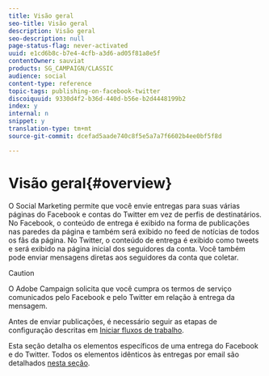 ```yaml
---
title: Visão geral
seo-title: Visão geral
description: Visão geral
seo-description: null
page-status-flag: never-activated
uuid: e1cd6b8c-b7e4-4cfb-a3d6-ad05f81a8e5f
contentOwner: sauviat
products: SG_CAMPAIGN/CLASSIC
audience: social
content-type: reference
topic-tags: publishing-on-facebook-twitter
discoiquuid: 9330d4f2-b36d-440d-b56e-b2d4448199b2
index: y
internal: n
snippet: y
translation-type: tm+mt
source-git-commit: dcefad5aade740c8f5e5a7a7f6602b4ee0bf5f8d

---
```



# Visão geral{#overview}

O Social Marketing permite que você envie entregas para suas várias páginas do Facebook e contas do Twitter em vez de perfis de destinatários. No Facebook, o conteúdo de entrega é exibido na forma de publicações nas paredes da página e também será exibido no feed de notícias de todos os fãs da página. No Twitter, o conteúdo de entrega é exibido como tweets e será exibido na página inicial dos seguidores da conta. Você também pode enviar mensagens diretas aos seguidores da conta que coletar.

>[!CAUTION]
>
>O Adobe Campaign solicita que você cumpra os termos de serviço comunicados pelo Facebook e pelo Twitter em relação à entrega da mensagem.
>
>Antes de enviar publicações, é necessário seguir as etapas de configuração descritas em [Iniciar fluxos de trabalho](../../social/using/starting-workflows.md).

Esta seção detalha os elementos específicos de uma entrega do Facebook e do Twitter. Todos os elementos idênticos às entregas por email são detalhados [nesta seção](../../delivery/using/about-email-channel.md).
